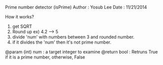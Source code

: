 Prime number detector
(isPrime)
Author	:	Yosub Lee
Date 	:	11/21/2014

 How it works?
  1. get SQRT
  2. Round up   ex) 4.2 --> 5
  3. divide 'num' with numbers between 3 and rounded number.
  4. if it divides the 'num' then it's not prime number.

 
@param
	(int) num	: a target integer to examine
@return	
	bool		: Retruns True if it is a prime number,
			otherwise, False
